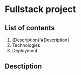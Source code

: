 # Fullstack project

## List of contents

1. (Description)[#Description]
2. Technologies
3. Deployment

## Desctiption
